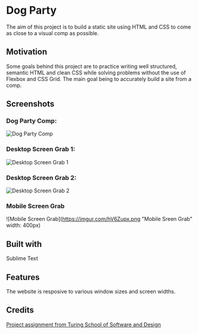 # Dog Party

The aim of this project is to build a static site using HTML and CSS to come as close to a visual comp as possible.

## Motivation

Some goals behind this project are to practice writing well structured, semantic HTML and clean CSS while solving problems without the use of Flexbox and CSS Grid. The main goal being to accurately build a site from a comp.

## Screenshots

### Dog Party Comp:

![Dog Party Comp](https://imgur.com/F0HQWqi.png "Dog Party Comp")

### Desktop Screen Grab 1:

![Desktop Screen Grab 1](https://imgur.com/elrCkld.png "Desktop Screen 1 Grab")

### Desktop Screen Grab 2:

![Desktop Screen Grab 2](https://imgur.com/RdPqj6E.png "Desktop Screen 2 Grab")

### Mobile Screen Grab

![Mobile Screen Grab](https://imgur.com/hV6Zupx.png "Mobile Sreen Grab" width: 400px)

## Built with

Sublime Text

## Features

The website is resposive to various window sizes and screen widths.

## Credits

[Project assignment from Turing School of Software and Design](http://frontend.turing.io/projects/dog-party-js-edition.html)

